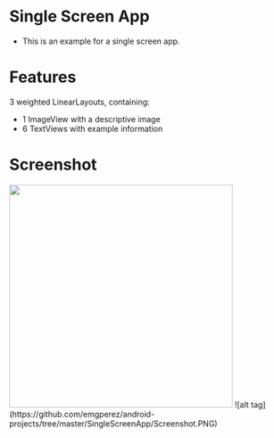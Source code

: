 # Single Screen App

- This is an example for a single screen app.


# Features 

3 weighted LinearLayouts, containing:
- 1 ImageView with a descriptive image
- 6 TextViews with example information


# Screenshot
<img src="https://github.com/emgperez/android-projects/tree/master/SingleScreenApp/Screenshot.PNG" width="400"/>
![alt tag](https://github.com/emgperez/android-projects/tree/master/SingleScreenApp/Screenshot.PNG)
